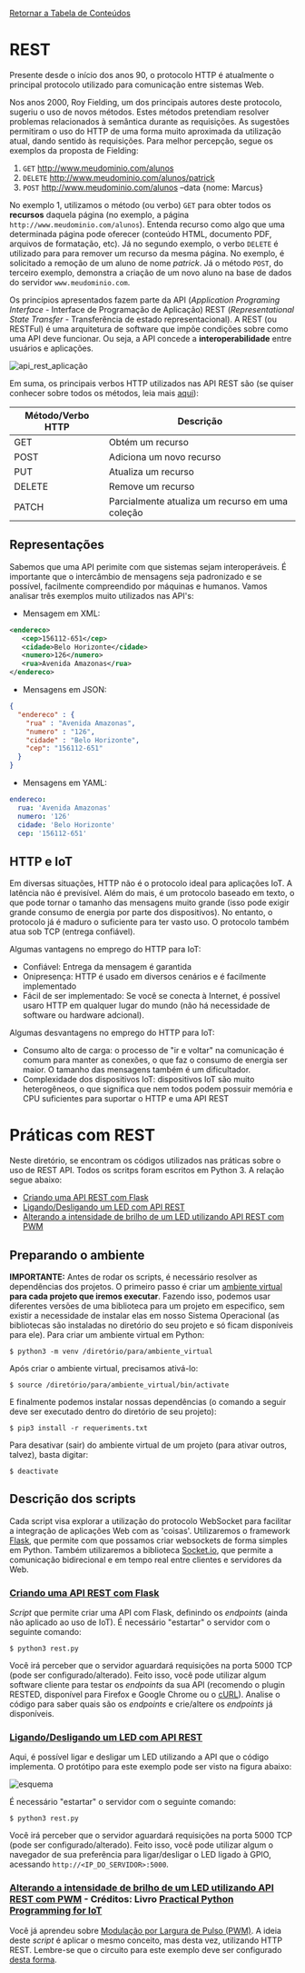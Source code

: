 [Retornar a Tabela de Conteúdos](./)
# REST
Presente desde o início dos anos 90, o protocolo HTTP é atualmente o principal protocolo utilizado para comunicação entre sistemas Web.

Nos anos 2000, Roy Fielding, um dos principais autores deste protocolo, sugeriu o uso de novos métodos. Estes métodos pretendiam resolver problemas relacionados à semântica durante as requisições. As sugestões permitiram o uso do HTTP de uma forma muito aproximada da utilização atual, dando sentido às requisições. Para melhor percepção, segue os exemplos da proposta de Fielding:
1. ```GET``` http://www.meudominio.com/alunos
2. ```DELETE``` http://www.meudominio.com/alunos/patrick
3. ```POST``` http://www.meudominio.com/alunos –data {nome: Marcus}

No exemplo 1, utilizamos o método (ou verbo) ```GET``` para obter todos os **recursos** daquela página (no exemplo, a página ```http://www.meudominio.com/alunos```). Entenda recurso como algo que uma determinada página pode oferecer (conteúdo HTML, documento PDF, arquivos de formatação, etc). Já no segundo exemplo, o verbo ```DELETE``` é utilizado para para remover um recurso da mesma página. No exemplo, é solicitado a remoção de um aluno de nome *patrick*. Já o método ```POST```, do terceiro exemplo, demonstra a criação de um novo aluno na base de dados do servidor ```www.meudominio.com```.

Os princípios apresentados fazem parte da API (*Application Programing Interface* - Interface de Programação de Aplicação) REST (*Representational State Transfer* - Transferência de estado representacional). A REST (ou RESTFul) é uma arquitetura de software que impõe condições sobre como uma API deve funcionar. Ou seja, a API concede a **interoperabilidade** entre usuários e aplicações.

![api_rest_aplicação](https://raw.githubusercontent.com/mvscti/GTI04015-COMPUTACAO_EM_NUVEM_E_IOT_I/main/REST/1623804399333.png)

Em suma, os principais verbos HTTP utilizados nas API REST são (se quiser conhecer sobre todos os métodos, leia mais [aqui](https://developer.mozilla.org/pt-BR/docs/Web/HTTP/Methods)):

| Método/Verbo HTTP| Descrição |
| -------- | ------- |
| GET | Obtém um recurso |
| POST | Adiciona um novo recurso |
|PUT | Atualiza um recurso |
|DELETE | Remove um recurso |
|PATCH | Parcialmente atualiza um recurso em uma coleção |

## Representações
Sabemos que uma API perimite com que sistemas sejam  interoperáveis. É importante que o intercâmbio de mensagens seja padronizado e se possível, facilmente compreendido por máquinas e humanos. Vamos analisar três exemplos muito utilizados nas API's:

* Mensagem em XML:
```xml
<endereco>
   <cep>156112-651</cep>
   <cidade>Belo Horizonte</cidade>
   <numero>126</numero>
   <rua>Avenida Amazonas</rua>
</endereco>
```
* Mensagens em JSON:
```json
{
  "endereco" : {
    "rua" : "Avenida Amazonas",
    "numero" : "126",
    "cidade" : "Belo Horizonte",
    "cep": "156112-651" 
  }
}
```
* Mensagens em YAML:
```yaml
endereco:
  rua: 'Avenida Amazonas'
  numero: '126'
  cidade: 'Belo Horizonte'
  cep: '156112-651'
```

## HTTP e IoT
Em diversas situações, HTTP não é o protocolo ideal para aplicações IoT. A latência não é previsível. Além do mais, é um protocolo baseado em texto, o que pode tornar o tamanho das mensagens muito grande (isso pode exigir grande consumo de energia por parte dos dispositivos). No entanto, o protocolo já é maduro o suficiente para ter vasto uso. O protocolo também atua sob TCP (entrega confiável).

Algumas vantagens no emprego do HTTP para IoT:
* Confiável: Entrega da mensagem é garantida
* Onipresença: HTTP é usado em diversos cenários e é facilmente implementado
* Fácil de ser implementado: Se você se conecta à Internet, é possível usaro HTTP em qualquer lugar do mundo (não há necessidade de software ou hardware adcional).

Algumas desvantagens no emprego do HTTP para IoT:
* Consumo alto de carga: o processo de "ir e voltar" na comunicação é comum para manter as conexões, o que faz o consumo de energia ser maior. O tamanho das mensagens também é um dificultador.
* Complexidade dos dispositivos IoT: dispositivos IoT são muito heterogêneos, o que significa que nem todos podem possuir memória e CPU suficientes para suportar o HTTP e uma API REST


# Práticas com REST
Neste diretório, se encontram os códigos utilizados nas práticas sobre o uso de REST API. Todos os scritps foram escritos em Python 3. A relação segue abaixo:
* [Criando uma API REST com Flask](rest.py)
* [Ligando/Desligando um LED com API REST](led_rest.py)
* [Alterando a intensidade de brilho de um LED utilizando API REST com PWM](server_pwm.py)

## Preparando o ambiente
**IMPORTANTE:** Antes de rodar os scripts, é necessário resolver as dependências dos projetos. O primeiro passo é criar um [ambiente virtual](https://docs.python.org/pt-br/3/library/venv.html) <strong>para cada projeto que iremos executar</strong>. Fazendo isso, podemos usar diferentes versões de uma biblioteca para um projeto em especifico, sem existir a necessidade de instalar elas em nosso Sistema Operacional (as bibliotecas são instaladas no diretório do seu projeto e só ficam disponíveis para ele). Para criar um ambiente virtual em Python:

```
$ python3 -m venv /diretório/para/ambiente_virtual
```

Após criar o ambiente virtual, precisamos ativá-lo:


```
$ source /diretório/para/ambiente_virtual/bin/activate
```

E finalmente podemos instalar nossas dependências (o comando a seguir deve ser executado dentro do diretório de seu projeto):

```
$ pip3 install -r requeriments.txt 
```

Para desativar (sair) do ambiente virtual de um projeto (para ativar outros, talvez), basta digitar:
```
$ deactivate
```
## Descrição dos scripts
Cada script visa explorar a utilização do protocolo WebSocket para facilitar a integração de aplicações Web com as 'coisas'. Utilizaremos o framework [Flask](https://flask.palletsprojects.com/), que permite com que possamos criar websockets de forma simples em Python. Também utilizaremos a biblioteca [Socket.io](https://socket.io/), que permite a comunicação bidirecional e em tempo real entre clientes e servidores da Web.

### [Criando uma API REST com Flask](rest.py)
<em>Script</em> que permite criar uma API com Flask, definindo os <em>endpoints</em> (ainda não aplicado ao uso de IoT). É necessário "estartar" o servidor com o seguinte comando:
```
$ python3 rest.py 
```
Você irá perceber que o servidor aguardará requisições na porta 5000 TCP (pode ser configurado/alterado). Feito isso, você pode utilizar algum software cliente para testar os <em>endpoints</em> da sua API (recomendo o plugin RESTED, disponível para Firefox e Google Chrome ou o [cURL](https://pt.wikipedia.org/wiki/CURL)). Analise o código para saber quais são os <em>endpoints</em> e crie/altere os <em>endpoints</em> já disponíveis. 

### [Ligando/Desligando um LED com API REST](led_rest.py)
Aqui, é possível ligar e desligar um LED utilizando a API que o código implementa. O protótipo para este exemplo pode ser visto na figura abaixo:

![esquema](esquema.png)

 É necessário "estartar" o servidor com o seguinte comando:
```
$ python3 rest.py 
```
Você irá perceber que o servidor aguardará requisições na porta 5000 TCP (pode ser configurado/alterado). Feito isso, você pode utilizar algum o navegador de sua preferência para ligar/desligar o LED ligado à GPIO, acessando ```http://<IP_DO_SERVIDOR>:5000```.

### [Alterando a intensidade de brilho de um LED utilizando API REST com PWM](server_pwm.py) - Créditos: Livro [Practical Python Programming for IoT](https://github.com/PacktPublishing/Practical-Python-Programming-for-IoT)

Você já aprendeu sobre [Modulação por Largura de Pulso (PWM)](https://github.com/mvscti/GTI04015-COMPUTACAO_EM_NUVEM_E_IOT_I/tree/main/WebSockets#modula%C3%A7%C3%A3o-por-largura-de-pulso-pwm). A ideia deste <em>script</em> é aplicar o mesmo conceito, mas desta vez, utilizando HTTP REST. Lembre-se que o circuito para este exemplo deve ser configurado [desta forma](https://raw.githubusercontent.com/mvscti/GTI04015-COMPUTACAO_EM_NUVEM_E_IOT_I/main/WebSockets/esquema.png).

